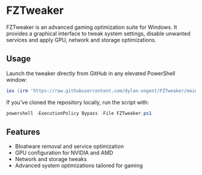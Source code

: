 # FZTweaker

FZTweaker is an advanced gaming optimization suite for Windows. It provides a graphical interface to tweak system settings, disable unwanted services and apply GPU, network and storage optimizations.

## Usage

Launch the tweaker directly from GitHub in any elevated PowerShell window:

```powershell
iex (irm 'https://raw.githubusercontent.com/dylan-xogent/FZTweaker/main/FZTweaker.ps1')
```

If you've cloned the repository locally, run the script with:

```powershell
powershell -ExecutionPolicy Bypass -File FZTweaker.ps1
```

## Features

- Bloatware removal and service optimization
- GPU configuration for NVIDIA and AMD
- Network and storage tweaks
- Advanced system optimizations tailored for gaming

